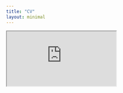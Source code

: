 ```yaml
---
title: "CV"
layout: minimal
---
```


<iframe src="https://github.com/Oguzhanka/oguzhanka/blob/master/cv.pdf"></iframe>
